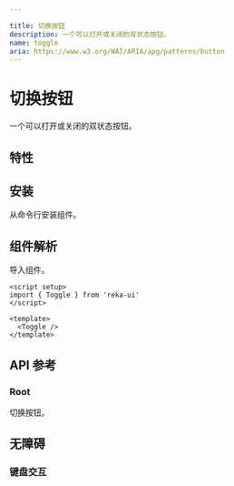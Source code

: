 ```yaml
---

title: 切换按钮
description: 一个可以打开或关闭的双状态按钮。
name: toggle
aria: https://www.w3.org/WAI/ARIA/apg/patterns/button
---
```


# 切换按钮

<Description>
一个可以打开或关闭的双状态按钮。
</Description>

<ComponentPreview name="Toggle" />

## 特性

<Highlights
  :features="['全键盘导航', '可以是受控的或非受控的']"
/>

## 安装

从命令行安装组件。

<InstallationTabs value="reka-ui" />

## 组件解析

导入组件。

```vue
<script setup>
import { Toggle } from 'reka-ui'
</script>

<template>
  <Toggle />
</template>
```

## API 参考

### Root

切换按钮。

<!-- @include: @/zh/meta/Toggle.md -->

<DataAttributesTable
  :data="[
    {
      attribute: '[data-state]',
      values: ['on', 'off'],
    },
    {
      attribute: '[data-disabled]',
      values: '禁用时存在',
    },
  ]"
/>

## 无障碍

### 键盘交互

<KeyboardTable
  :data="[
    {
      keys: ['Space'],
      description: '激活/停用切换。',
    },
    {
      keys: ['Enter'],
      description: '激活/停用切换。',
    },
  ]"
/>
